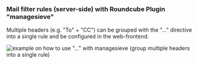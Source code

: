 ### Mail filter rules (server-side) with Roundcube Plugin "managesieve"

Multiple headers (e.g. "To" + "CC") can be grouped with the "..." directive into a single rule and be configured in the web-frontend.

![example on how to use "..." with managesieve (group multiple headers into a single rule)](https://kallisti.at/wordpress/wp-content/uploads/2018/03/Roundcube-Filter-managesieve.png)